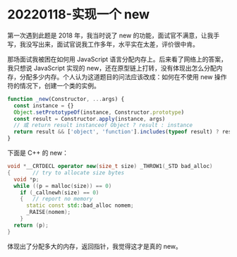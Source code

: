 # 20220118-实现一个 new

第一次遇到此题是 2018 年，我当时说了 new 的功能，面试官不满意，让我手写，我没写出来，面试官说我工作多年，水平实在太差，评价很中肯。

那场面试我被困在如何用 JavaScript 语言分配内存上。后来看了网络上的答案，我只想说 JavaScript 实现的 new，还在原型链上打转，没有体现出怎么分配内存，分配多少内存。个人认为这道题目的问法应该改成：如何在不使用 new 操作符的情况下，创建一个类的实例。

```JavaScript
function _new(Constructor, ...args) {
  const instance = {}
  Object.setPrototypeOf(instance, Constructor.prototype)
  const result = Constructor.apply(instance, args)
  // 或 return result instanceof Object ? result : instance
  return result && ['object', 'function'].includes(typeof result) ? result : instance
}
```

下面是 C++ 的 new：


```C++
void *__CRTDECL operator new(size_t size) _THROW1(_STD bad_alloc)
{       // try to allocate size bytes
  void *p;
  while ((p = malloc(size)) == 0)
    if (_callnewh(size) == 0)
    {   // report no memory
      static const std::bad_alloc nomem;
      _RAISE(nomem);
    }
  return (p);
}
```

体现出了分配多大的内存，返回指针，我觉得这才是真的 new。




























